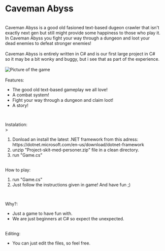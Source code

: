 <h1>Caveman Abyss</h1>
<br />
Caveman Abyss is a good old fasioned text-based dugeon crawler that isn't exactly next gen but still might provide some happiness to those who play it. 
In Caveman Abyss you fight your way through a dungeon and loot your dead enemies to defeat stronger enemies!
<br/><br/>
Caveman Abyss is entirely written in C# and is our first large project in C# so it may be a bit wonky and buggy, but i see that as part of the experience. 
<br />
<br />
<image title="picture" alt="Picture of the game" src="https://iili.io/bqKCPe.md.png">
<br /><br />
Features:<br />
    <ul>
        <li>The good old text-based gameplay we all love!</li>
        <li>A combat system!</li>
        <li>Fight your way through a dungeon and claim loot!</li>
        <li>A story!</li>
    </ul>
<br />

Instalation:<br />>

<ol>
    <li>Donload an install the latest .NET framework from this adress: https://dotnet.microsoft.com/en-us/download/dotnet-framework</li>
    <li>unzip "Project-skit-med-personer.zip" file in a clean directory.</li>
    <li>run "Game.cs"</li>
</ol>
<br />
How to play:<br />
<ol>
    <li>run "Game.cs"</li>
    <li>Just follow the instructions given in game! And have fun ;)</li>
</ol>
<br />

Why?:<br />

<ul>
    <li>Just a game to have fun with.</li>
    <li>We are just beginners at C# so expect the unexpected.</li>
</ul>
<br />
Editing:<br />
<ul>
    <li>You can just edit the files, so feel free.</li>
</ul>